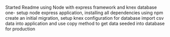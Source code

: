 Started Readme
using Node with express framework and knex database
one-
setup node express application, installing all dependencies using npm
create an initial migration, setup knex configuration for database
import csv data into application and use copy method to
get data seeded into database for production
